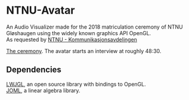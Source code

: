 # NTNU-Avatar

An Audio Visualizer made for the 2018 matriculation ceremony of NTNU Gløshaugen using the widely known graphics API OpenGL.  
As requested by [NTNU - Kommunikasjonsavdelingen](https://www.ntnu.no/adm/komm)

[The ceremony](https://livestream.com/accounts/4172561/events/8328640/player?width=640&height=360&enableInfoAndActivity=true&defaultDrawer=&autoPlay=true&mute=false). The avatar starts an interview at roughly 48:30.

## Dependencies
[LWJGL](https://github.com/LWJGL/lwjgl3), an open source library with bindings to OpenGL.  
[JOML](https://github.com/JOML-CI/JOML), a linear algebra library.
